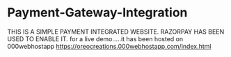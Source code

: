 # Payment-Gateway-Integration
THIS IS A SIMPLE PAYMENT INTEGRATED WEBSITE.
RAZORPAY HAS BEEN USED TO ENABLE IT. 
for a live demo.....it has been hosted on 000webhostapp
https://oreocreations.000webhostapp.com/index.html

